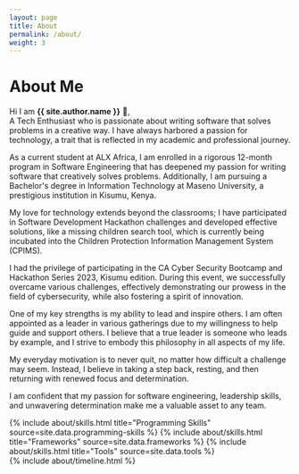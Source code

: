 ```yaml
---
layout: page
title: About
permalink: /about/
weight: 3
---
```


# **About Me**

Hi I am **{{ site.author.name }}** :wave:,<br>
A Tech Enthusiast who is passionate about writing software that solves problems in a creative way. I have always harbored a passion for technology, a trait that is reflected in my academic and professional journey.

As a current student at ALX Africa, I am enrolled in a rigorous 12-month program in Software Engineering that has deepened my passion for writing software that creatively solves problems. Additionally, I am pursuing a Bachelor's degree in Information Technology at Maseno University, a prestigious institution in Kisumu, Kenya.

My love for technology extends beyond the classrooms; I have participated in Software Development Hackathon challenges and developed effective solutions, like a missing children search tool, which is currently being incubated into the Children Protection Information Management System (CPIMS).

I had the privilege of participating in the CA Cyber Security Bootcamp and Hackathon Series 2023, Kisumu edition. During this event, we successfully overcame various challenges, effectively demonstrating our prowess in the field of cybersecurity, while also fostering a spirit of innovation.

One of my key strengths is my ability to lead and inspire others. I am often appointed as a leader in various gatherings due to my willingness to help guide and support others. I believe that a true leader is someone who leads by example, and I strive to embody this philosophy in all aspects of my life.

My everyday motivation is to never quit, no matter how difficult a challenge may seem. Instead, I believe in taking a step back, resting, and then returning with renewed focus and determination.

I am confident that my passion for software engineering, leadership skills, and unwavering determination make me a valuable asset to any team.

<div class="row">
{% include about/skills.html title="Programming Skills" source=site.data.programming-skills %}
{% include about/skills.html title="Frameworks" source=site.data.frameworks %}
{% include about/skills.html title="Tools" source=site.data.tools %}
</div>

<div class="row">
{% include about/timeline.html %}
</div>
